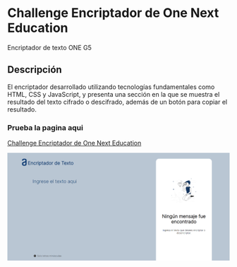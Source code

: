# Challenge Encriptador de One Next Education

Encriptador de texto ONE G5

## Descripción

El encriptador desarrollado utilizando tecnologías fundamentales como HTML, CSS y JavaScript, y presenta una sección en la que se muestra el resultado del texto cifrado o descifrado, además de un botón para copiar el resultado.

### Prueba la pagina aqui

[Challenge Encriptador de One Next Education](https://jsramirezch.github.io/Encriptador-de-Texto/)

<img src="./Encriptador.png" alt="Encriptador de texto">
